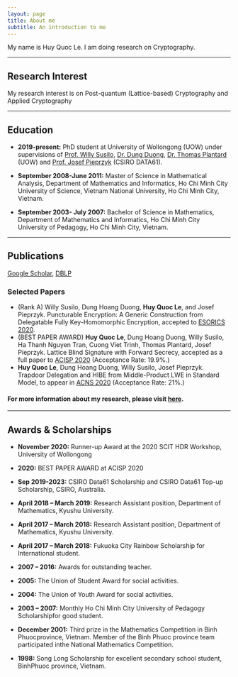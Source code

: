 ```yaml
---
layout: page
title: About me
subtitle: An introduction to me
---
```


My name is Huy Quoc Le. I am doing research on Cryptography.

---
## Research Interest
My research interest is on Post-quantum (Lattice-based) Cryptography and Applied Cryptography

---
## Education
-  **2019-present:** PhD student at University of Wollongong (UOW) under supervisions of [Prof. Willy Susilo](https://documents.uow.edu.au/~wsusilo/), [Dr. Dung Duong](https://documents.uow.edu.au/~hduong/), [Dr. Thomas Plantard](https://ssl.informatics.uow.edu.au/MACAO/thomas_plantard.html) (UOW) and [Prof. Josef Pieprzyk](https://people.csiro.au/P/J/Josef-Pieprzyk) (CSIRO DATA61).

-  **September 2008-June 2011:** Master of Science in Mathematical Analysis, Department of Mathematics and Informatics, Ho Chi Minh City University of Science, Vietnam National University, Ho Chi Minh City, Vietnam. 

- **September 2003- July 2007:** Bachelor of Science in Mathematics, Department of Mathematics and Informatics, Ho Chi Minh City University of Pedagogy, Ho Chi Minh City, Vietnam.


---
## Publications
[Google Scholar](https://scholar.google.com/citations?user=RsBLTFYAAAAJ&hl=en), [DBLP](https://dblp.org/pers/l/Le:Huy_Quoc.html)

### Selected Papers
- (Rank A) Willy Susilo, Dung Hoang Duong, **Huy Quoc Le**, and Josef Pieprzyk.  Puncturable Encryption: A Generic Construction from Delegatable Fully Key-Homomorphic Encryption, accepted to [ESORICS 2020](https://www.surrey.ac.uk/esorics-2020).
- (BEST PAPER AWARD)  **Huy Quoc Le**, Dung Hoang Duong, Willy Susilo, Ha Thanh Nguyen Tran, Cuong Viet Trinh, Thomas Plantard, Josef Pieprzyk. Lattice Blind Signature with Forward Secrecy, accepted as a full paper to [ACISP 2020](http://nsclab.org/acisp2020/)  (Acceptance Rate: 19.9%.)
- **Huy Quoc Le**, Dung Hoang Duong, Willy Susilo, Josef Pieprzyk.  Trapdoor Delegation and HIBE from Middle-Product LWE in Standard Model,  to appear in [ACNS 2020](https://sites.google.com/di.uniroma1.it/ACNS2020) (Acceptance Rate: 21%.) 

#### For more information about my research, please visit [here](https://huyle84.github.io/research/).

---
## Awards & Scholarships

- **November 2020:** Runner-up Award at the 2020 SCIT HDR Workshop, University of Wollongong

- **2020:** BEST PAPER AWARD at ACISP 2020

- **Sep 2019-2023:** CSIRO Data61 Scholarship and CSIRO Data61 Top-up Scholarship, CSIRO, Australia.

- **April 2018 – March 2019:** Research Assistant position, Department of Mathematics, Kyushu University.

- **April 2017 – March 2018:** Research Assistant position, Department of Mathematics, Kyushu University.

- **April 2017 – March 2018:** Fukuoka City Rainbow Scholarship for International student.

- **2007 – 2016:** Awards for outstanding teacher.

- **2005:** The Union of Student Award for social activities.

- **2004:** The Union of Youth Award for social activities.

- **2003 – 2007:** Monthly Ho Chi Minh City University of Pedagogy Scholarshipfor good student.

- **December 2001:** Third prize in the Mathematics Competition in Binh Phuocprovince, Vietnam. Member of the Binh Phuoc province team participated inthe National Mathematics Competition.

- **1998:** Song Long Scholarship for excellent secondary school student, BinhPhuoc province, Vietnam.



